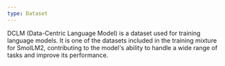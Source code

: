 ```yaml
---
type: Dataset
---
```


DCLM (Data-Centric Language Model) is a dataset used for training language models. It is one of the datasets included in the training mixture for SmolLM2, contributing to the model's ability to handle a wide range of tasks and improve its performance.